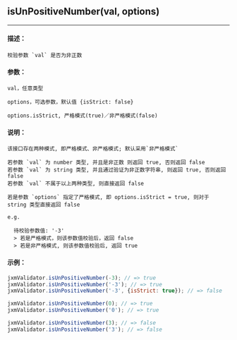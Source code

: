 
## isUnPositiveNumber(val, options)

----------

#### 描述：

    校验参数 `val` 是否为非正数

#### 参数：

    val，任意类型

    options，可选参数，默认值 {isStrict: false}

    options.isStrict, 严格模式(true)／非严格模式(false)

#### 说明：

    该接口存在两种模式, 即严格模式、非严格模式; 默认采用`非严格模式`

    若参数 `val` 为 number 类型, 并且是非正数 则返回 true, 否则返回 false
    若参数 `val` 为 string 类型, 并且通过验证为非正数字符串, 则返回 true, 否则返回 false
    若参数 `val` 不属于以上两种类型, 则直接返回 false

    若是参数 `options` 指定了严格模式, 即 options.isStrict = true, 则对于 string 类型直接返回 false

    e.g.

      待校验参数值: '-3'
      > 若是严格模式，则该参数值校验后，返回 false
      > 若是非严格模式, 则该参数值校验后, 返回 true

#### 示例：

```javascript
jxmValidator.isUnPositiveNumber(-3); // => true
jxmValidator.isUnPositiveNumber('-3'); // => true
jxmValidator.isUnPositiveNumber('-3', {isStrict: true}); // => false

jxmValidator.isUnPositiveNumber(0); // => true
jxmValidator.isUnPositiveNumber('0'); // => true

jxmValidator.isUnPositiveNumber(3); // => false
jxmValidator.isUnPositiveNumber('3'); // => false
```
